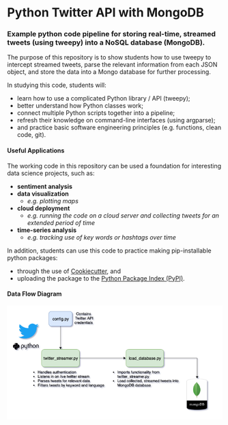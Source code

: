 # Python Twitter API with MongoDB

### Example python code pipeline for storing real-time, streamed tweets (using tweepy) into a NoSQL database (MongoDB).

The purpose of this repository is to show students how to use tweepy to intercept
streamed tweets, parse the relevant information from each JSON object, and store
the data into a Mongo database for further processing.

In studying this code,
students will:

  - learn how to use a complicated Python library / API (tweepy);
  - better understand how Python classes work;
  - connect multiple Python scripts together into a pipeline;
  - refresh their knowledge on command-line interfaces (using argparse);
  - and practice basic software engineering principles (e.g. functions, clean code, git).

#### Useful Applications
The working code in this repository can be used a foundation for interesting data science projects, such as:
  - **sentiment analysis**
  - **data visualization**
    - *e.g. plotting maps*
  - **cloud deployment**
    - *e.g. running the code on a cloud server and collecting tweets for an extended period of time*
  - **time-series analysis**
    - *e.g. tracking use of key words or hashtags over time*

In addition, students can use this code to practice making pip-installable python packages:
  - through the use of [Cookiecutter](https://github.com/audreyr/cookiecutter), and
  - uploading the package to the [Python Package Index (PyPI)](https://packaging.python.org/tutorials/packaging-projects/).


#### Data Flow Diagram

![Alt text](twitter-mongo-diagram.png?raw=true "Title")
